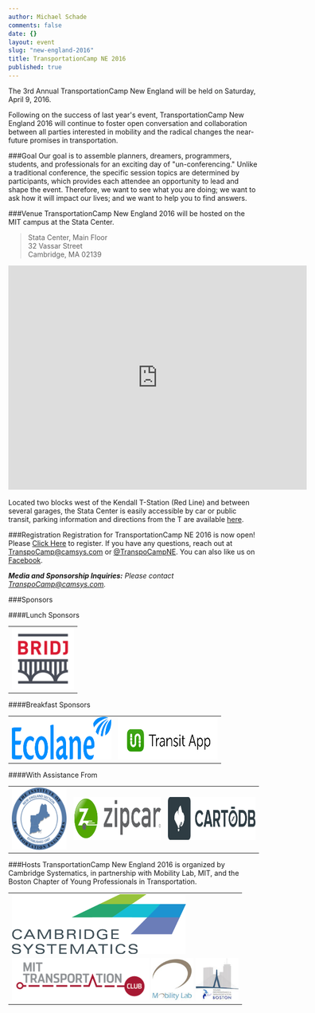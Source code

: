 ```yaml
---
author: Michael Schade
comments: false
date: {}
layout: event
slug: "new-england-2016"
title: TransportationCamp NE 2016 
published: true
---
```

The 3rd Annual TransportationCamp New England will be held on Saturday, April 9, 2016.

Following on the success of last year's event, TransportationCamp New England 2016 will continue to foster open conversation and collaboration between all parties interested in mobility and the radical changes the near-future promises in transportation.

###Goal
Our goal is to assemble planners, dreamers, programmers, students, and professionals for an exciting day of "un-conferencing." Unlike a traditional conference, the specific session topics are determined by participants, which provides each attendee an opportunity to lead and shape the event. Therefore, we want to see what you are doing; we want to ask how it will impact our lives; and we want to help you to find answers.

###Venue
TransportationCamp New England 2016 will be hosted on the MIT campus at the Stata Center.

> Stata Center, Main Floor<br>
> 32 Vassar Street<br>
> Cambridge, MA 02139 

<iframe src="https://www.google.com/maps/embed?pb=!1m18!1m12!1m3!1d2948.103113345732!2d-71.09250915653865!3d42.361641718433624!2m3!1f0!2f0!3f0!3m2!1i1024!2i768!4f13.1!3m3!1m2!1s0x89e370a95d3025a9%3A0xb1de557289ff6bbe!2sRay+and+Maria+Stata+Center%2C+Cambridge%2C+MA+02142!5e0!3m2!1sen!2sus!4v1452117338124" width="600" height="450" frameborder="0" style="border:0" allowfullscreen></iframe>

Located two blocks west of the Kendall T-Station (Red Line) and between several garages, the Stata Center is easily accessible by car or public transit, parking information and directions from the T are available [here](http://www.gbcacm.org/venues/cambridge/mit-building-32-stata-center.html).

###Registration
Registration for TransportationCamp NE 2016 is now open! Please [Click Here](https://www.eventbrite.com/e/transportationcamp-new-england-2016-tickets-19296075080) to register. If you have any questions, reach out at <TranspoCamp@camsys.com> or [@TranspoCampNE](https://twitter.com/TranspoCampNE). You can also like us on [Facebook](https://www.facebook.com/pages/TransportationCamp-New-England/219391578269518).

_**Media and Sponsorship Inquiries:** Please contact <TranspoCamp@camsys.com>._

###Sponsors

####Lunch Sponsors

<table align="center">
<tr>
<td style="vertical-align: center;"><a href="http://www.bridj.com/"><img src="hosts/sponsor-Bridj.jpg" height="125" width="125" alt="Bridj"></a></td>
<tr>
</table>

####Breakfast Sponsors
<table align="center">
<tr>
<td style="vertical-align: center;"><a href="http://www.ecolane.com/"><img src="hosts/sponsor-ecolane.png" height="86" width="200" alt="Ecolane"></a></td>
<td style="vertical-align: center;"><a href="http://transitapp.com/"><img src="hosts/sponsor-transit_app.png" height="86" width="200" alt="TransitApp"></a></td>
</tr>
</table>

####With Assistance From
<table align="center">
<tr>
<td style="vertical-align: center;"><a href="http://neite.org/"><img src="hosts/NEITE-logo_round.png" height="125" width="125" alt="neite"></a></td>
<td style="vertical-align: center;"><a href="http://www.zipcar.com/"><img src="hosts/Zipcar Logo New Shield Horizontal ( JPEG ).jpg" height="86" width="200" alt="Zipcar"></a></td>
<td style="vertical-align: center;"><a href="https://cartodb.com/"><img src="hosts/logos_full_cartodb_light.png" height="86" width="200" alt="CartoDB"></a></td>
</tr>
</table>

###Hosts
TransportationCamp New England 2016 is organized by Cambridge Systematics, in partnership with Mobility Lab, MIT, and the Boston Chapter of Young Professionals in Transportation.

<table align="center">
<tr><td style="vertical-align: center;"><a href="http://www.camsys.com/"><img src="hosts/organizer_cs_2.png" height="120" width="350" alt="Cambridge Systematics"></a></td></tr>
<tr>
<td style="vertical-align: center;"><a href="http://web.mit.edu/"><img src="hosts/t-club.png" height="86" width="276" alt="YPT New York City"></a>
<a href="http://mobilitylab.org/"><img src="hosts/organizer_mobilitylab.png" height="86" width="86" alt="Mobility Labs"></a>
<a href="http://www.yptboston.org/"><img src="hosts/organizer_ypt.png" height="86" width="86" alt="YPT"></a>
</tr>
</table>


<style type="text/css">
li {padding-bottom: 0;}
li p {margin-bottom: 0;}
img.biopic {float:right; margin-left: 0.5em;}
</style>
